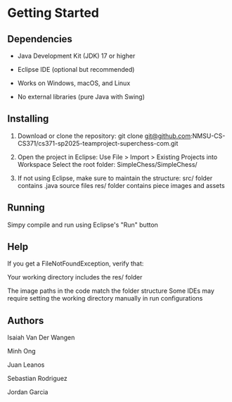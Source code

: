 # Getting Started
## Dependencies
* Java Development Kit (JDK) 17 or higher

* Eclipse IDE (optional but recommended)

* Works on Windows, macOS, and Linux

* No external libraries (pure Java with Swing)

## Installing
1. Download or clone the repository: git clone git@github.com:NMSU-CS-CS371/cs371-sp2025-teamproject-superchess-com.git

2. Open the project in Eclipse:
   Use File > Import > Existing Projects into Workspace
   Select the root folder: SimpleChess/SimpleChess/

3. If not using Eclipse, make sure to maintain the structure:
   src/ folder contains .java source files
   res/ folder contains piece images and assets

## Running

Simpy compile and run using Eclipse's "Run" button

## Help

If you get a FileNotFoundException, verify that:

Your working directory includes the res/ folder

The image paths in the code match the folder structure Some IDEs may require setting the working directory manually in run configurations

## Authors
Isaiah Van Der Wangen

Minh Ong 

Juan Leanos 

Sebastian Rodriguez

Jordan Garcia
